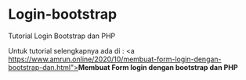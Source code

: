 # Login-bootstrap
Tutorial Login Bootstrap dan PHP 

Untuk tutorial selengkapnya ada di : <a https://www.amrun.online/2020/10/membuat-form-login-dengan-bootstrap-dan.html"><strong>Membuat Form login dengan bootstrap dan PHP</strong></a>
